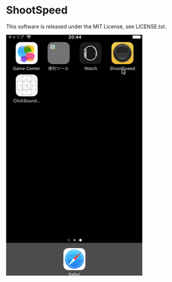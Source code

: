 # ShootSpeed
This software is released under the MIT License, see LICENSE.txt.

![ShootSpeed](https://github.com/anthrgrnwrld/shootSpeed/blob/master/Renda/ShootSpeed.gif)


